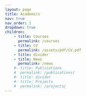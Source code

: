 ```yaml
---
layout: page
title: Academics
nav: true
nav_order: 1
dropdown: true
children: 
    - title: Courses
      permalink: /courses
    - title: CV
      permalink: /assets/pdf/CV.pdf 
    - title: divider
    - title: News
      permalink: /news
    #- title: Publications
    #  permalink: /publications/
    #- title: divider
    #- title: Projects
    #  permalink: /projects/
---
```

